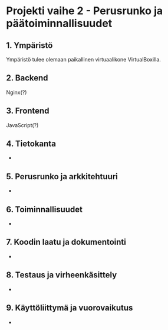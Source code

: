 # Projekti vaihe 2 - Perusrunko ja päätoiminnallisuudet

## 1. Ympäristö

Ympäristö tulee olemaan paikallinen virtuaalikone VirtualBoxilla.

## 2. Backend

Nginx(?)

## 3. Frontend

JavaScript(?)

## 4. Tietokanta

-

## 5. Perusrunko ja arkkitehtuuri

-

## 6. Toiminnallisuudet

-

## 7. Koodin laatu ja dokumentointi

-

## 8. Testaus ja virheenkäsittely

-

## 9. Käyttöliittymä ja vuorovaikutus

-
